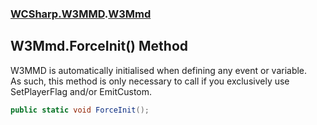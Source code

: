 ### [WCSharp.W3MMD](WCSharp.W3MMD.md 'WCSharp.W3MMD').[W3Mmd](WCSharp.W3MMD.W3Mmd.md 'WCSharp.W3MMD.W3Mmd')

## W3Mmd.ForceInit() Method

  
W3MMD is automatically initialised when defining any event or variable.  
            As such, this method is only necessary to call if you exclusively use SetPlayerFlag and/or EmitCustom.

```csharp
public static void ForceInit();
```